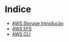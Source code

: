 # Indice

- <a href="https://github.com/UlissesRibeiro/aprendendo_aws/blob/master/aws_storages_intro.md">AWS Storage Introdução</a>
- <a href="https://github.com/UlissesRibeiro/aprendendo_aws/blob/master/aws_efs.md">AWS EFS</a>
- <a href="https://github.com/UlissesRibeiro/aprendendo_aws/blob/master/aws_cli_s3.md">AWS CLI</a>